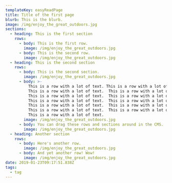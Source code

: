```yaml
---
templateKey: easyReadPage
title: Title of the first page
blurb: This is the blurb.
image: /img/enjoy_the_great_outdoors.jpg
sections:
  - heading: This is the first section
    rows:
      - body: This is the first row.
        image: /img/enjoy_the_great_outdoors.jpg
      - body: This is the second row.
        image: /img/enjoy_the_great_outdoors.jpg
  - heading: This is the second section
    rows:
      - body: This is the second section.
        image: /img/enjoy_the_great_outdoors.jpg
      - body: >-
          This is a row with a lot of text. This is a row with a lot of text. 
          This is a row with a lot of text.  This is a row with a lot of text. 
          This is a row with a lot of text.  This is a row with a lot of text. 
          This is a row with a lot of text.  This is a row with a lot of text. 
          This is a row with a lot of text.  This is a row with a lot of text. 
          This is a row with a lot of text.  This is a row with a lot of text. 
          This is a row with a lot of text.
        image: /img/enjoy_the_great_outdoors.jpg
      - body: You can drag these rows and sections around in the CMS.
        image: /img/enjoy_the_great_outdoors.jpg
  - heading: Another section
    rows:
      - body: Here's another row.
        image: /img/enjoy_the_great_outdoors.jpg
      - body: And yet another row! Wow!
        image: /img/enjoy_the_great_outdoors.jpg
date: 2019-01-23T09:17:51.838Z
tags:
  - tag
---
```


